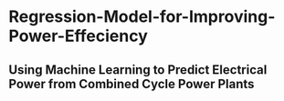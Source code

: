 # Regression-Model-for-Improving-Power-Effeciency
## Using Machine Learning to Predict Electrical Power from Combined Cycle Power Plants 


